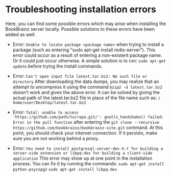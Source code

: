 # Troubleshooting installation errors

Here, you can find some possible errors which may arise when installing the BookBrainz server locally. 
Possible solutions to these errors have been added as well. 

* Error: `Unable to locate package <package name>` when trying to install a package (such as entering "sudo apt-get install redis-server").
This error could occur as a result of entering a non-existent package name. Or it could just occur otherwise. 
A simple solution is to run: `sudo apt-get update` before trying the install commands. 

* Error: `Can't open input file latest.tar.bz2: No such file or directory`
After downloading the data dumps, you may realize that an attempt to uncompress it using the command `bzip2 -d latest.tar.bz2` doesn’t work and gives the above error.
It can be solved by giving the actual path of the latest.tar.bz2 file in place of the file name such as:
  `/ home/user/Desktop/latest.tar.bz2`

* Error: `fatal: unable to access 'https://github.com/path/to/repo.git/': gnutls_handshake() failed: Error in the pull function`
after entering the `git clone --recursive https://github.com/bookbrainz/bookbrainz-site.git` command. 
At this point, you should check your internet connection. If it persists, make sure you are not working behind a proxy. 

* Error: `You need to install postgresql-server-dev-X.Y for building a server-side extension or libpq-dev for building a client-side application`
This error may show up at one point in the installation process. You can fix it by running the commands:
  `sudo apt-get install python-psycopg2`
  `sudo apt-get install libpq-dev`
